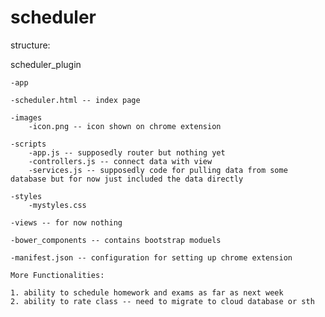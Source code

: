 # scheduler

structure:

scheduler_plugin

	-app

	-scheduler.html -- index page

	-images
		-icon.png -- icon shown on chrome extension

	-scripts
		-app.js -- supposedly router but nothing yet
		-controllers.js -- connect data with view
		-services.js -- supposedly code for pulling data from some database but for now just included the data directly

	-styles
		-mystyles.css

	-views -- for now nothing

	-bower_components -- contains bootstrap moduels

	-manifest.json -- configuration for setting up chrome extension

	More Functionalities:

	1. ability to schedule homework and exams as far as next week
	2. ability to rate class -- need to migrate to cloud database or sth

